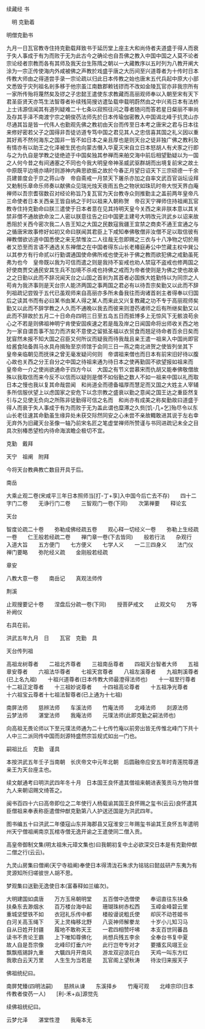 续藏经   书  

　明 克勤着  

明僧克勤书  

九月一日瓦官教寺住持克勤载拜致书于延历堂上座主大和尚侍者夫道盛于得人而衰于失人事成于有为而败于无为此古今之确论也自吾佛之教入中国中国之人莫不论者宗论经者宗教而各有其师及我天台生陈隋之朝以一大藏教序以五时列为八教开阐大涂为一宗正传使海内外咸被佛之声教於戏盛乎唐之大历间至兴道尊者为十传时日本传教大师由之得道尝手录一宗论疏以归此日本传教之始也唐末五代兵起中原大小部文悉毁于灾列祖名剎多移于他宗虽江南数郡赖钱镠而不改如金陵瓦官亦非我宗所有一家所传殆将蔑然矣及镠之子忠懿王遣使东求教藏而高丽观师奉以入朝至宋有天下君圣臣贤天亦笃生法智尊者补续残简搜访遣坠载申载明蔚然由之中兴焉日本有法桥上士讳源信闻其有道列疑难二十七条以寂照往问之尊者随问而答若星日粲丽不审尚及存其手泽不南渡宁宗之朝俊芿法师先於日本传瑜伽密教入中国谒北峰于抗灵山亦尽通其旨是皆一代伟人也勤观先佛之教初由天台而传至日本考之唐宋之君与日本往来修好密若父子之国得非吾徒访道专笃中国之君见其人之忠信喜其国之礼义因以重其好焉不然何海东之国非一皆不如日本之亲且厚也是则天台之徒非独广佛之教利及有情亦有以助王之化泽被生民也向蒙古僭入华夏灭宋自立日本怒胡人有犬豕之行即与之为仇自是学教之徒绝迹于中国矣独其参禅而来舶交海中前后相望勤疑以为一国之人何今昔之有间通塞之不同也今我大明皇帝神圣威武驱群胡而出境复前宋之故土中原既平边境亦靖时则游神内典思欲振之故於今春正月望日诏天下三宗硕德一千余员建普度会于京之蒋山寺　帝自斋戒一月禁天下屠杀亦加之自率文武百官诣坛设拜又勅制乐章命乐师奏以献佛众见瑞光烛天夜雨五色之物状如珠玑时帝大悦天界白庵禅师以吾宗耆宿数召对经论称旨乃复瓦官为天台教寺众则推勤主之盖前两年皇帝凡三命使者日本关西亲王皆自纳之于时以祖来入朝称贺　帝召天宁禅师住持祖阐瓦官教寺住持克勤命曰朕三遣使于日本者意在见其持明天皇今关西之来非朕本意以其关禁非僧不通故欲命汝二人密以朕意往告之曰中国更主建号大明改元洪武乡以诏来故悉阻於关西今密次我二人告王知之大国之民数寇我疆王宜禁之商卖不通王宜通之与之循唐宋故事修好如初又命曰朕闻其君臣上下咸知奉佛敬僧非汝僧不足以取信彼有禅教僧欲访道中国悉使之来无禁惟汝二人往哉无忽即赐之三衣与十八净物之切於用者又恐至而言语不通选关东禅僧之在中国者得东山长老椿庭寿公中竺藏主权中巽公以其参方有行命贰以行勤谓通国使命佛所戒也使无补于佛之教而欲犯佛之戒勤虽死弗为也今　皇帝既以我为可信而遣之则是我持不妄戒也劝人禁寇不盗戒也修两国之好使商贾交通民安其生兵不加境不杀戒也持佛之戒而为帝者使则是为佛之使也故承之之日勤以此而不辞况闻天台之山国之首剎为其首者必国族大姓勤恃以为同宗之人苟肯为我济事则是天台宗人能济两国之事两国之君必有以待吾宗矣勤又以此而不辞列祖疏记尝毁于五代已虽观师来自高丽亦多所未备我往而询诸首剎主者得奉以归国后之读其书而有必曰某书由某人得之某人而来此又兴复教藏之功不专于高丽观师矣勤又以此而不辞学教之人久而不通晚以我去而彼来则澄芿诸师之后有所继矣勤又以此而不辞故於五月二十日命舟四明三日至五岛五日而抵博多上无惊风下无骸浪苟余心之不若是则佛祖神明宁肯使安固疾速之若是哉及岸之日闻国命将出师收关西之地为一家自谓吾事不加力而济矣不意使之留抵圣福以衣贸食而翘足待命者百余日矣而犹窅然未报不知大国之召臣又何所议而疑我而待我哉且亲王遣一祖来入中国尚即官给酱食陆备舆马水具舟揖殆至京师馆于会同三日一燕之南北进贺之使皆列坐其下　皇帝亲临朝见而抚徕之曾无毫发疑问何则　帝谓祖来僧也而日本有前宋旧好待以腹心故也关西之分王自分之中国之待祖来通为待日本之使再勤固不欲望报如祖来而　皇帝命一介之使尚欲通命于四方今以　大国之有节义尝慕宋而仇胡又能奉佛敬僧故殊以我取信而来今反不以信而以疑则是僧不如俗勤之数人不如一祖来中国以礼而取日本之慢也我以复其命哉尝闻　和尚道全而德备福厚而慧足而又国之大姓主人宰辅多所信服伏望上以虑国家之安危下以念宗教之盛衰以勤之意闻之国王达之重臣然复引与之见使无负向之所陈非徒勤得可信之名而　和尚亦有成美之称矣勤故曰道盛于得人而衰于失人事成于有为而败于无为盖此谓也糜滞之久赀[饥-几+乞]殆尽令以东山长老往速其命勤虽生缘异处未获交际然同安之心未尝不亲故輙敢进其说于左右幸无弃外为旧藏天台圣像一轴乃前宋名匠之笔虚堂禅师所赞谨与书同进疏记未全之目具次别椿悉望检内待命海滨瞻企极切不宜。  

克勤　戴拜  

天宁　祖阐　附拜  

今将天台教典教亡数目开具于后。  

南岳  

大乘止观二卷(宋咸平三年日本照师当[打-丁+享]入中国今后亡去不存)　　四十二字门二卷　　无诤行门二卷　　三智观门一卷(下同)　　次第禅要　　释论玄  

天台  

智度论疏二十卷　　弥勒成佛经疏五卷　　观心释一切经义一卷　　弥勒上生经疏一卷　　仁王般若经疏二卷　　禅门章一卷(下去皆同)　　般若行法　　杂观行　　入道大旨　　五方便门　　七方便义　　七学人义　　一二三四身义　　法门仪　　禅门要略　　弥陀经义疏　　金刚般若经疏  

章安  

八教大意一卷　　南岳记　　真观法师传  

荆溪  

止观搜要记十卷　　涅盘后分疏一卷(下同)　　授菩萨戒文　　止观文句　　方等补阙仪  

右具在前。  

洪武五年九月　日　　瓦官　克勤　具  

天台传列祖  

高祖龙树尊者　　二祖北齐尊者　　三祖南岳尊者　　四祖天台智者大师　　五祖章安尊者　　六祖法华尊者　　七祖天宫尊者　　八祖左溪尊者　　九祖荆溪尊者(已上名九祖)　　十祖兴道尊者(日本传教大师最澄得法师也)　　十一祖至行尊者　　十二祖正定尊者　　十三祖妙说尊者　　十四祖高论尊者　　十五祖净光尊者　　十六祖宝云尊者十七祖法智尊者(已上通为十七祖)  

南屏法师　　慈辨法师　　车溪法师　　竹庵法师　　北峰法师　　剡源法师　　云梦法师　　湛堂法师　　我庵法师　　元璞法师(此即克勤之嗣法师也)  

向高祖无畏论师以下至元璞法师通为二十七传竹庵以前旁出皆无传惟北峰门下共十人中三二派同传中国而剡源特盛然宗旨规式如出一门也。  

嗣祖比丘　克勤　谨具  

本按洪武五年壬子当南朝　长庆帝文中元年北朝　后圆融帝应安五年时青莲院尊道亲王为天台座主也。  

续文献通考曰明洪武四年冬十月　日本国王良怀遣其僧祖来朝进表笺贡马方物并僧九人来朝诏赐文绮答之。  

闽书百四十六曰高帝即位之二年使行人杨载谕其国王良怀赐之玺书(云云)良怀遣其臣僧祖来奉表称臣遣僧仲猷克勤第八人护送还国是为洪武四年。  

图书编五十曰洪武二年倭寇山东并海郡县又寇淮安三年赐玺书谕其王良怀五年遣明州天宁僧祖阐南京瓦棺寺僧无逸开谕之王遣使同二僧入贡。  

高皇帝御制文集(明太祖朱元璋文集也)曰我朝初复中土必欲深交日本是有克勤仲猷二僧之行(云云)。  

九灵山房集曰僧阐(天宁寺祖阐)奉使日本得清泷石朱求为铭铭曰懿兹研产东夷为有灵源知所归嗟彼世人胡不思。  

梦观集曰送勤无逸使日本(富春释如兰编次)。  

大明建国如虞唐　　万方玉帛朝明堂　　五百僧中选僧使　　奉诏直往东扶桑　　扶桑东去渺烟水　　百万楼台海中起　　珊瑚珠树赤松西　　玉嶂金峰碧云里　　重城坚壁铁不如　　衣冠礼乐传中都　　楼般谩说粗氏使　　却灰不动苍姬书　　白河关高玉绳下　　天上灵梅移北野　　八衮神师解豢龙　　十岁小儿知习马　　自从日姓开封疆　　履地不敢称天王　　一君四相赞吁咈　　本支百世同蕃昌　　读书不贵论王霸　　上下唯知尊佛化　　尚想兵残五李余　　全奉台书复中夏　　故人自是吾宗像　　北峰印灯垂六叶　　此行岂夸专对才　　要播玄风翊王业　　飘飘瓶锡辞九重　　大颿四月开南风　　游龙双迎浪花白　　天鸡一叫东方红　　我歌白云天万里　　人生生为当若是　　瓦官阁上望秋涛　　待汝归来报天子  

佛祖统纪曰。  

南屏梵臻(四明法嗣)　　慈辨从谏　　东溪择乡　　竹庵可观　　北峰宗印(日本传教者俊芿一人)　　[利-禾+焱]源觉先  

续佛祖统纪曰。  

云梦允泽　　湛堂性澄　　我庵本无  
